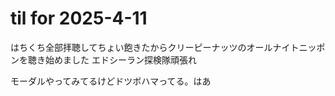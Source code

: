 # til for 2025-4-11

はちくち全部拝聴してちょい飽きたからクリーピーナッツのオールナイトニッポンを聴き始めました
エドシーラン探検隊頑張れ

モーダルやってみてるけどドツボハマってる。はあ